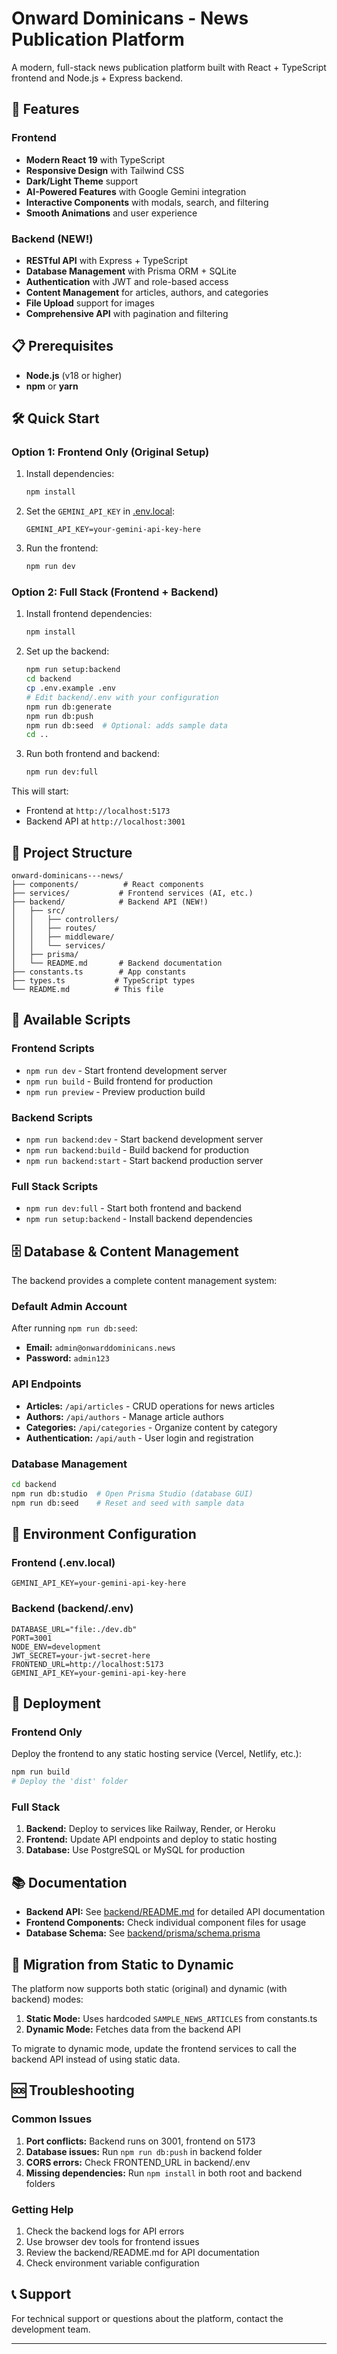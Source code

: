 # Onward Dominicans - News Publication Platform

A modern, full-stack news publication platform built with React + TypeScript frontend and Node.js + Express backend.

## 🚀 Features

### Frontend
- **Modern React 19** with TypeScript
- **Responsive Design** with Tailwind CSS
- **Dark/Light Theme** support
- **AI-Powered Features** with Google Gemini integration
- **Interactive Components** with modals, search, and filtering
- **Smooth Animations** and user experience

### Backend (NEW!)
- **RESTful API** with Express + TypeScript
- **Database Management** with Prisma ORM + SQLite
- **Authentication** with JWT and role-based access
- **Content Management** for articles, authors, and categories
- **File Upload** support for images
- **Comprehensive API** with pagination and filtering

## 📋 Prerequisites

- **Node.js** (v18 or higher)
- **npm** or **yarn**

## 🛠️ Quick Start

### Option 1: Frontend Only (Original Setup)

1. Install dependencies:
   ```bash
   npm install
   ```

2. Set the `GEMINI_API_KEY` in [.env.local](.env.local):
   ```env
   GEMINI_API_KEY=your-gemini-api-key-here
   ```

3. Run the frontend:
   ```bash
   npm run dev
   ```

### Option 2: Full Stack (Frontend + Backend)

1. Install frontend dependencies:
   ```bash
   npm install
   ```

2. Set up the backend:
   ```bash
   npm run setup:backend
   cd backend
   cp .env.example .env
   # Edit backend/.env with your configuration
   npm run db:generate
   npm run db:push
   npm run db:seed  # Optional: adds sample data
   cd ..
   ```

3. Run both frontend and backend:
   ```bash
   npm run dev:full
   ```

This will start:
- Frontend at `http://localhost:5173`
- Backend API at `http://localhost:3001`

## 📁 Project Structure

```
onward-dominicans---news/
├── components/          # React components
├── services/           # Frontend services (AI, etc.)
├── backend/            # Backend API (NEW!)
│   ├── src/
│   │   ├── controllers/
│   │   ├── routes/
│   │   ├── middleware/
│   │   └── services/
│   ├── prisma/
│   └── README.md       # Backend documentation
├── constants.ts        # App constants
├── types.ts           # TypeScript types
└── README.md          # This file
```

## 🔧 Available Scripts

### Frontend Scripts
- `npm run dev` - Start frontend development server
- `npm run build` - Build frontend for production
- `npm run preview` - Preview production build

### Backend Scripts
- `npm run backend:dev` - Start backend development server
- `npm run backend:build` - Build backend for production
- `npm run backend:start` - Start backend production server

### Full Stack Scripts
- `npm run dev:full` - Start both frontend and backend
- `npm run setup:backend` - Install backend dependencies

## 🗄️ Database & Content Management

The backend provides a complete content management system:

### Default Admin Account
After running `npm run db:seed`:
- **Email:** `admin@onwarddominicans.news`
- **Password:** `admin123`

### API Endpoints
- **Articles:** `/api/articles` - CRUD operations for news articles
- **Authors:** `/api/authors` - Manage article authors
- **Categories:** `/api/categories` - Organize content by category
- **Authentication:** `/api/auth` - User login and registration

### Database Management
```bash
cd backend
npm run db:studio  # Open Prisma Studio (database GUI)
npm run db:seed    # Reset and seed with sample data
```

## 🔐 Environment Configuration

### Frontend (.env.local)
```env
GEMINI_API_KEY=your-gemini-api-key-here
```

### Backend (backend/.env)
```env
DATABASE_URL="file:./dev.db"
PORT=3001
NODE_ENV=development
JWT_SECRET=your-jwt-secret-here
FRONTEND_URL=http://localhost:5173
GEMINI_API_KEY=your-gemini-api-key-here
```

## 🚀 Deployment

### Frontend Only
Deploy the frontend to any static hosting service (Vercel, Netlify, etc.):
```bash
npm run build
# Deploy the 'dist' folder
```

### Full Stack
1. **Backend:** Deploy to services like Railway, Render, or Heroku
2. **Frontend:** Update API endpoints and deploy to static hosting
3. **Database:** Use PostgreSQL or MySQL for production

## 📚 Documentation

- **Backend API:** See [backend/README.md](backend/README.md) for detailed API documentation
- **Frontend Components:** Check individual component files for usage
- **Database Schema:** See [backend/prisma/schema.prisma](backend/prisma/schema.prisma)

## 🔄 Migration from Static to Dynamic

The platform now supports both static (original) and dynamic (with backend) modes:

1. **Static Mode:** Uses hardcoded `SAMPLE_NEWS_ARTICLES` from constants.ts
2. **Dynamic Mode:** Fetches data from the backend API

To migrate to dynamic mode, update the frontend services to call the backend API instead of using static data.

## 🆘 Troubleshooting

### Common Issues

1. **Port conflicts:** Backend runs on 3001, frontend on 5173
2. **Database issues:** Run `npm run db:push` in backend folder
3. **CORS errors:** Check FRONTEND_URL in backend/.env
4. **Missing dependencies:** Run `npm install` in both root and backend folders

### Getting Help

1. Check the backend logs for API errors
2. Use browser dev tools for frontend issues
3. Review the backend/README.md for API documentation
4. Check environment variable configuration

## 📞 Support

For technical support or questions about the platform, contact the development team.

---

<!-- Deployment trigger: 2025-01-27 - Production ready! 🚀 -->
